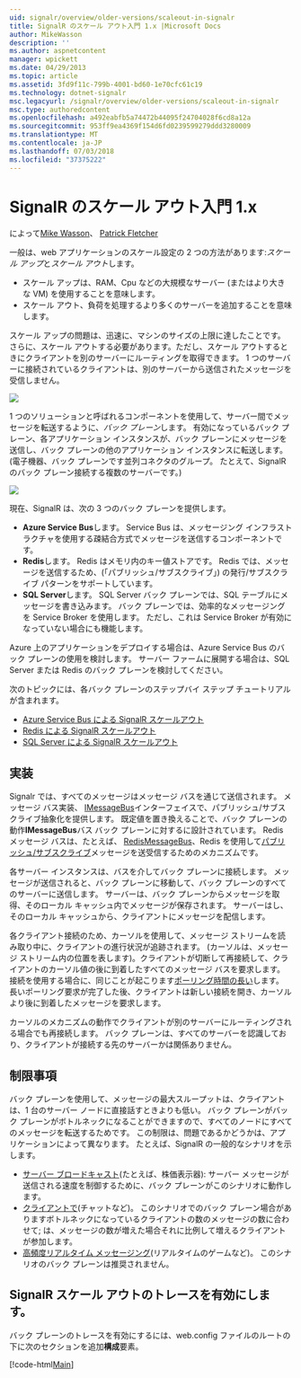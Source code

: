 ```yaml
---
uid: signalr/overview/older-versions/scaleout-in-signalr
title: SignalR のスケール アウト入門 1.x |Microsoft Docs
author: MikeWasson
description: ''
ms.author: aspnetcontent
manager: wpickett
ms.date: 04/29/2013
ms.topic: article
ms.assetid: 3fd9f11c-799b-4001-bd60-1e70cfc61c19
ms.technology: dotnet-signalr
msc.legacyurl: /signalr/overview/older-versions/scaleout-in-signalr
msc.type: authoredcontent
ms.openlocfilehash: a492eabfb5a74472b44095f24704028f6cd8a12a
ms.sourcegitcommit: 953ff9ea4369f154d6fd0239599279ddd3280009
ms.translationtype: MT
ms.contentlocale: ja-JP
ms.lasthandoff: 07/03/2018
ms.locfileid: "37375222"
---
```

<a name="introduction-to-scaleout-in-signalr-1x"></a>SignalR のスケール アウト入門 1.x
====================
によって[Mike Wasson](https://github.com/MikeWasson)、 [Patrick Fletcher](https://github.com/pfletcher)

一般は、web アプリケーションのスケール設定の 2 つの方法があります:*スケール アップ*と*スケール アウト*します。

- スケール アップは、RAM、Cpu などの大規模なサーバー (またはより大きな VM) を使用することを意味します。
- スケール アウト、負荷を処理するより多くのサーバーを追加することを意味します。

スケール アップの問題は、迅速に、マシンのサイズの上限に達したことです。 さらに、スケール アウトする必要があります。ただし、スケール アウトするときにクライアントを別のサーバーにルーティングを取得できます。 1 つのサーバーに接続されているクライアントは、別のサーバーから送信されたメッセージを受信しません。

![](scaleout-in-signalr/_static/image1.png)

1 つのソリューションと呼ばれるコンポーネントを使用して、サーバー間でメッセージを転送するように、*バック プレーン*します。 有効になっているバック プレーン、各アプリケーション インスタンスが、バック プレーンにメッセージを送信し、バック プレーンの他のアプリケーション インスタンスに転送します。 (電子機器、バック プレーンです並列コネクタのグループ。 たとえて、SignalR のバック プレーン接続する複数のサーバーです。)

![](scaleout-in-signalr/_static/image2.png)

現在、SignalR は、次の 3 つのバック プレーンを提供します。

- **Azure Service Bus**します。 Service Bus は、メッセージング インフラストラクチャを使用する疎結合方式でメッセージを送信するコンポーネントです。
- **Redis**します。 Redis はメモリ内のキー値ストアです。 Redis では、メッセージを送信するため、(「パブリッシュ/サブスクライブ」) の発行/サブスクライブ パターンをサポートしています。
- **SQL Server**します。 SQL Server バック プレーンでは、SQL テーブルにメッセージを書き込みます。 バック プレーンでは、効率的なメッセージングを Service Broker を使用します。 ただし、これは Service Broker が有効になっていない場合にも機能します。

Azure 上のアプリケーションをデプロイする場合は、Azure Service Bus のバック プレーンの使用を検討します。 サーバー ファームに展開する場合は、SQL Server または Redis のバック プレーンを検討してください。

次のトピックには、各バック プレーンのステップバイ ステップ チュートリアルが含まれます。

- [Azure Service Bus による SignalR スケールアウト](scaleout-with-windows-azure-service-bus.md)
- [Redis による SignalR スケールアウト](scaleout-with-redis.md)
- [SQL Server による SignalR スケールアウト](scaleout-with-sql-server.md)

## <a name="implementation"></a>実装

Signalr では、すべてのメッセージはメッセージ バスを通じて送信されます。 メッセージ バス実装、 [IMessageBus](https://msdn.microsoft.com/library/microsoft.aspnet.signalr.messaging.imessagebus(v=vs.100).aspx)インターフェイスで、パブリッシュ/サブスクライブ抽象化を提供します。 既定値を置き換えることで、バック プレーンの動作**IMessageBus**バス バック プレーンに対するに設計されています。 Redis メッセージ バスは、たとえば、 [RedisMessageBus](https://msdn.microsoft.com/library/microsoft.aspnet.signalr.redis.redismessagebus(v=vs.100).aspx)、Redis を使用して[パブリッシュ/サブスクライブ](http://redis.io/topics/pubsub)メッセージを送受信するためのメカニズムです。

各サーバー インスタンスは、バスを介してバック プレーンに接続します。 メッセージが送信されると、バック プレーンに移動して、バック プレーンのすべてのサーバーに送信します。 サーバーは、バック プレーンからメッセージを取得、そのローカル キャッシュ内でメッセージが保存されます。 サーバーはし、そのローカル キャッシュから、クライアントにメッセージを配信します。

各クライアント接続のため、カーソルを使用して、メッセージ ストリームを読み取り中に、クライアントの進行状況が追跡されます。 (カーソルは、メッセージ ストリーム内の位置を表します)。クライアントが切断して再接続して、クライアントのカーソル値の後に到着したすべてのメッセージ バスを要求します。 接続を使用する場合に、同じことが起こります[ポーリング時間の長い](../getting-started/introduction-to-signalr.md#transports)します。 長いポーリング要求が完了した後、クライアントは新しい接続を開き、カーソルより後に到着したメッセージを要求します。

カーソルのメカニズムの動作でクライアントが別のサーバーにルーティングされる場合でも再接続します。 バック プレーンは、すべてのサーバーを認識しており、クライアントが接続する先のサーバーかは関係ありません。

## <a name="limitations"></a>制限事項

バック プレーンを使用して、メッセージの最大スループットは、クライアントは、1 台のサーバー ノードに直接話すときよりも低い。 バック プレーンがバック プレーンがボトルネックになることができますので、すべてのノードにすべてのメッセージを転送するためです。 この制限は、問題であるかどうかは、アプリケーションによって異なります。 たとえば、SignalR の一般的なシナリオを示します。

- [サーバー ブロードキャスト](tutorial-server-broadcast-with-aspnet-signalr.md)(たとえば、株価表示器): サーバー メッセージが送信される速度を制御するために、バック プレーンがこのシナリオに動作します。
- [クライアントで](tutorial-getting-started-with-signalr.md)(チャットなど)。 このシナリオでのバック プレーン場合がありますボトルネックになっているクライアントの数のメッセージの数に合わせて; は、メッセージの数が増えた場合それに比例して増えるクライアントが参加します。
- [高頻度リアルタイム メッセージング](tutorial-high-frequency-realtime-with-signalr.md)(リアルタイムのゲームなど)。 このシナリオのバック プレーンは推奨されません。

## <a name="enabling-tracing-for-signalr-scaleout"></a>SignalR スケール アウトのトレースを有効にします。

バック プレーンのトレースを有効にするには、web.config ファイルのルートの下に次のセクションを追加**構成**要素。

[!code-html[Main](scaleout-in-signalr/samples/sample1.html)]

